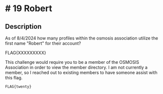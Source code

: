 # # 19 Robert

## Description

As of 8/4/2024 how many profiles within the osmosis association utilize the first name "Robert" for their account?

FLAG{XXXXXXXXX}



This challenge would require you to be a member of the OSMOSIS Association in order to view the member directory. I am not currently a member, so I reached out to existing members to have someone assist with this flag.



```
FLAG{twenty}
```
